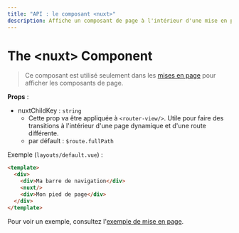 ```yaml
---
title: "API : le composant <nuxt>"
description: Affiche un composant de page à l'intérieur d'une mise en page.
---
```


# The &lt;nuxt&gt; Component

> Ce composant est utilisé seulement dans les [mises en page](/guide/views#mises-en-page) pour afficher les composants de page.

**Props** :
- nuxtChildKey : `string`
  - Cette prop va être appliquée à `<router-view/>`. Utile pour faire des transitions à l'intérieur d'une page dynamique et d'une route différente.
  - par défault : `$route.fullPath`

Exemple (`layouts/default.vue`) :

```html
<template>
  <div>
    <div>Ma barre de navigation</div>
    <nuxt/>
    <div>Mon pied de page</div>
  </div>
</template>
```

Pour voir un exemple, consultez l'[exemple de mise en page](/examples/layouts).
